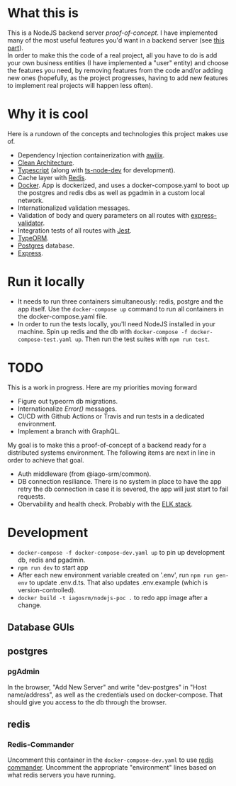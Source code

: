 # What this is

This is a NodeJS backend server _proof-of-concept_. I have implemented many of the most useful features you'd want in a backend server (see [this part](#why-it-is-cool)).  
In order to make this the code of a real project, all you have to do is add your own business entities (I have implemented a "user" entity) and choose the features you need, by removing features from the code and/or adding new ones (hopefully, as the project progresses, having to add new features to implement real projects will happen less often).

# Why it is cool

Here is a rundown of the concepts and technologies this project makes use of.

- Dependency Injection containerization with [awilix](https://github.com/jeffijoe/awilix).
- [Clean Architecture](https://blog.cleancoder.com/uncle-bob/2012/08/13/the-clean-architecture.html).
- [Typescript](https://www.typescriptlang.org/) (along with [ts-node-dev](https://www.npmjs.com/package/ts-node-dev) for development).
- Cache layer with [Redis](https://redis.io/).
- [Docker](https://www.docker.com/). App is dockerized, and uses a docker-compose.yaml to boot up the postgres and redis dbs as well as pgadmin in a custom local network.
- Internationalized validation messages.
- Validation of body and query parameters on all routes with [express-validator](https://express-validator.github.io/docs/).
- Integration tests of all routes with [Jest](https://jestjs.io/).
- [TypeORM](https://typeorm.io/#/).
- [Postgres](https://www.postgresql.org/) database.
- [Express](https://expressjs.com/).

# Run it locally

- It needs to run three containers simultaneously: redis, postgre and the app itself. Use the `docker-compose up` command to run all containers in the docker-compose.yaml file.
- In order to run the tests locally, you'll need NodeJS installed in your machine. Spin up redis and the db with `docker-compose -f docker-compose-test.yaml up`. Then run the test suites with `npm run test`.

# TODO

This is a work in progress. Here are my priorities moving forward

- Figure out typeorm db migrations.
- Internationalize _Error()_ messages.
- CI/CD with Github Actions or Travis and run tests in a dedicated environment.
- Implement a branch with GraphQL.

My goal is to make this a proof-of-concept of a backend ready for a distributed systems environment. The following items are next in line in order to achieve that goal.

- Auth middleware (from @iago-srm/common).
- DB connection resiliance. There is no system in place to have the app retry the db connection in case it is severed, the app will just start to fail requests.
- Obervability and health check. Probably with the [ELK stack](https://www.elastic.co/what-is/elk-stack).

# Development

- `docker-compose -f docker-compose-dev.yaml up` to pin up development db, redis and pgadmin.
- `npm run dev` to start app
- After each new environment variable created on '.env', run `npm run gen-env` to update .env.d.ts. That also updates .env.example (which is version-controlled).
- `docker build -t iagosrm/nodejs-poc .` to redo app image after a change.

## Database GUIs

## postgres

### pgAdmin

In the browser, "Add New Server" and write "dev-postgres" in "Host name/address", as well as the credentials used on docker-compose. That should give you access to the db through the browser.

## redis

### Redis-Commander

Uncomment this container in the `docker-compose-dev.yaml` to use [redis commander](https://github.com/joeferner/redis-commander). Uncomment the appropriate "environment" lines based on what redis servers you have running.
